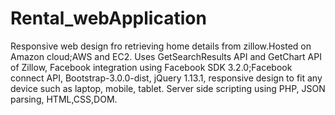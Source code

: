 Rental_webApplication
=====================

Responsive web design fro retrieving home details from zillow.Hosted on Amazon cloud;AWS and EC2. Uses GetSearchResults API and GetChart API of Zillow, Facebook integration using Facebook SDK 3.2.0;Facebook connect API, Bootstrap-3.0.0-dist, jQuery 1.13.1, responsive design to fit any device such as laptop, mobile, tablet. Server side scripting using PHP, JSON parsing, HTML,CSS,DOM.
